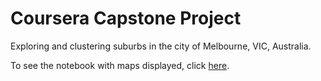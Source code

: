 # Coursera Capstone Project

Exploring and clustering suburbs in the city of Melbourne, VIC, Australia.

To see the notebook with maps displayed, click [here](https://nbviewer.jupyter.org/github/quanmtran/Coursera-Capstone-Project/blob/main/Coursera_Capstone_Project_Notebook.ipynb.).

